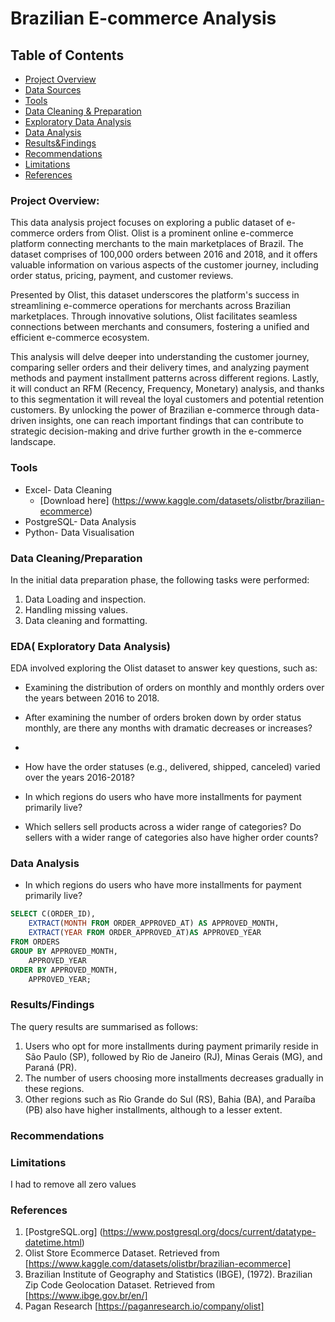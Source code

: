 # Brazilian E-commerce Analysis

## Table of Contents

- [Project Overview](#project-overview)
- [Data Sources](#data-sources)
- [Tools](#tools)
- [Data Cleaning & Preparation](#data-cleaning-preparation)
- [Exploratory Data Analysis](#exploratory-data-analysis)
- [Data Analysis](#data-analysis)
- [Results&Findings](#results/findings)
- [Recommendations](#recommendations)
- [Limitations](#limitations)
- [References](#references)

### Project Overview: 

This data analysis project focuses on exploring a public dataset of e-commerce orders from Olist. Olist is a prominent online e-commerce platform connecting merchants to the main marketplaces of Brazil. The dataset comprises of 100,000 orders between 2016 and 2018, and it offers valuable information on various aspects of the customer journey, including order status, pricing, payment, and customer reviews.

Presented by Olist, this dataset underscores the platform's success in streamlining e-commerce operations for merchants across Brazilian marketplaces. Through innovative solutions, Olist facilitates seamless connections between merchants and consumers, fostering a unified and efficient e-commerce ecosystem.

This analysis will delve deeper into understanding the customer journey, comparing seller orders and their delivery times, and analyzing payment methods and payment installment patterns across different regions. Lastly, it will conduct an RFM (Recency, Frequency, Monetary) analysis, and thanks to this segmentation it will reveal the loyal customers and potential retention customers. By unlocking the power of Brazilian e-commerce through data-driven insights, one can reach important findings that can contribute to strategic decision-making and drive further growth in the e-commerce landscape.


### Tools

- Excel- Data Cleaning
   - [Download here] (https://www.kaggle.com/datasets/olistbr/brazilian-ecommerce)
- PostgreSQL- Data Analysis
- Python- Data Visualisation

### Data Cleaning/Preparation

In the initial data preparation phase, the following tasks were performed:
1. Data Loading and inspection.
2. Handling missing values.
3. Data cleaning and formatting.

### EDA( Exploratory Data Analysis)

EDA involved exploring the Olist dataset to answer key questions, such as:

- Examining the distribution of orders on monthly and monthly orders over the years between 2016 to 2018.
- After examining the number of orders broken down by order status monthly, are there any months with dramatic decreases or increases?
- 


- How have the order statuses (e.g., delivered, shipped, canceled) varied over the years 2016-2018?
- In which regions do users who have more installments for payment primarily live?
- Which sellers sell products across a wider range of categories? Do sellers with a wider range of categories also have higher order counts?

### Data Analysis

- In which regions do users who have more installments for payment primarily live?

```SQL
SELECT C(ORDER_ID),
	EXTRACT(MONTH FROM ORDER_APPROVED_AT) AS APPROVED_MONTH,
	EXTRACT(YEAR FROM ORDER_APPROVED_AT)AS APPROVED_YEAR
FROM ORDERS
GROUP BY APPROVED_MONTH,
	APPROVED_YEAR
ORDER BY APPROVED_MONTH,
	APPROVED_YEAR;
```

### Results/Findings

The query results are summarised as follows:
1. Users who opt for more installments during payment primarily reside in São Paulo (SP), followed by Rio de Janeiro (RJ), Minas Gerais (MG), and Paraná (PR). 
2. The number of users choosing more installments decreases gradually in these regions. 
3. Other regions such as Rio Grande do Sul (RS), Bahia (BA), and Paraíba (PB) also have higher installments, although to a lesser extent.


### Recommendations

### Limitations
I had to remove all zero values

### References

1. [PostgreSQL.org] (https://www.postgresql.org/docs/current/datatype-datetime.html)
2. Olist Store Ecommerce Dataset. Retrieved from [https://www.kaggle.com/datasets/olistbr/brazilian-ecommerce] 
4. Brazilian Institute of Geography and Statistics (IBGE), (1972). Brazilian Zip Code Geolocation Dataset. Retrieved from [https://www.ibge.gov.br/en/]
5. Pagan Research [https://paganresearch.io/company/olist]

   



